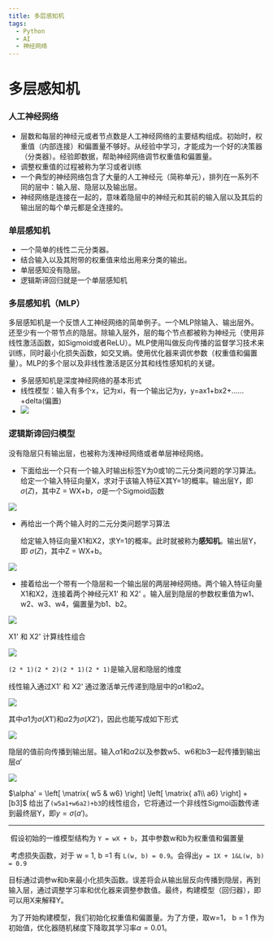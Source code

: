 ```yaml
---
title: 多层感知机
tags:
  - Python
  - AI
  - 神经网络
---
```


# 多层感知机

### 人工神经网络

- 层数和每层的神经元或者节点数是人工神经网络的主要结构组成。初始时，权重值（内部连接）和偏置量不够好。从经验中学习，才能成为一个好的决策器（分类器）。经验即数据，帮助神经网络调节权重值和偏置量。
- 调整权重值的过程被称为学习或者训练
- 一个典型的神经网络包含了大量的人工神经元（简称单元），排列在一系列不同的层中：输入层、隐层以及输出层。
- 神经网络是连接在一起的，意味着隐层中的神经元和其前的输入层以及其后的输出层的每个单元都是全连接的。

### 单层感知机

- 一个简单的线性二元分类器。
- 结合输入以及其附带的权重值来给出用来分类的输出。
- 单层感知没有隐层。
- 逻辑斯谛回归就是一个单层感知机

### 多层感知机（MLP）

多层感知机是一个反馈人工神经网络的简单例子。一个MLP除输入、输出层外。还至少有一个带节点的隐层。除输入层外，层的每个节点都被称为神经元（使用非线性激活函数，如Sigmoid或者ReLU）。MLP使用叫做反向传播的监督学习技术来训练，同时最小化损失函数，如交叉熵。使用优化器来调优参数（权重值和偏置量）。MLP的多个层以及非线性激活是区分其和线性感知机的关键。

- 多层感知机是深度神经网络的基本形式
- 线性模型：输入有多个x，记为xi，有一个输出记为y，y=ax1+bx2+……+delta(偏置)
- ![](\JODE-HRK.github.io\assets\image\线性模型示例.jpg)

### 逻辑斯谛回归模型

没有隐层只有输出层，也被称为浅神经网络或者单层神经网络。

- 下面给出一个只有一个输入时输出标签Y为0或1的二元分类问题的学习算法。给定一个输入特征向量X，求对于该输入特征X其Y=1的概率。输出层Y，即 $\sigma(Z)$，其中Z = WX+b，$\sigma$是一个Sigmoid函数

![](\JODE-HRK.github.io\assets\image\一个输入X和一个输出Y.jpg)

- 再给出一个两个输入时的二元分类问题学习算法

  给定输入特征向量X1和X2，求Y=1的概率。此时就被称为**感知机**。输出层Y，即 $\sigma(Z)$，其中Z = WX+b。

![](\JODE-HRK.github.io\assets\image\两个输入一个输出.jpg)

- 接着给出一个带有一个隐层和一个输出层的两层神经网络。两个输入特征向量X1和X2，连接着两个神经元X1' 和 X2' 。输入层到隐层的参数权重值为w1、w2、w3、w4，偏置量为b1、b2。

![](\JODE-HRK.github.io\assets\image\两层神经网络.jpg)

X1' 和 X2' 计算线性组合

![](\JODE-HRK.github.io\assets\image\两层神经网络的计算线性组合.jpg)

`(2 * 1)(2 * 2)(2 * 1)(2 * 1)`是输入层和隐层的维度

线性输入通过X1’ 和 X2‘ 通过激活单元传递到隐层中的$\alpha1$和$\alpha2$。

![](\JODE-HRK.github.io\assets\image\神经网络中的计算.jpg)

其中$\alpha1$为$\sigma(X1')$和$\alpha2$为$\sigma(X2')$，因此也能写成如下形式

![](\JODE-HRK.github.io\assets\image\如下形式.jpg)

隐层的值前向传播到输出层。输入$\alpha1$和$\alpha2$以及参数w5、w6和b3一起传播到输出层$\alpha'$

![](\JODE-HRK.github.io\assets\image\前向传播.jpg)

$\alpha' = \left[ \matrix{  w5 & w6} \right] \left[ \matrix{  a1\\ a6} \right] + [b3]$  给出了`(w5a1+w6a2)+b3`的线性组合，它将通过一个非线性Sigmoi函数传递到最终层Y，即$y = \sigma(a')$。

***

​	假设初始的一维模型结构为 `Y = wX + b`，其中参数w和b为权重值和偏置量

​	考虑损失函数，对于 w = 1, b =1 有 `L(w, b) = 0.9`。会得出`y = 1X + 1&L(w, b) = 0.9`

​	目标通过调参w和b来最小化损失函数。误差将会从输出层反向传播到隐层，再到输入层，通过调整学习率和优化器来调整参数值。最终，构建模型（回归器），即可以用X来解释Y。

​	为了开始构建模型，我们初始化权重值和偏置量。为了方便，取w=1， b = 1 作为初始值，优化器随机梯度下降取其学习率$\alpha = 0.01$。